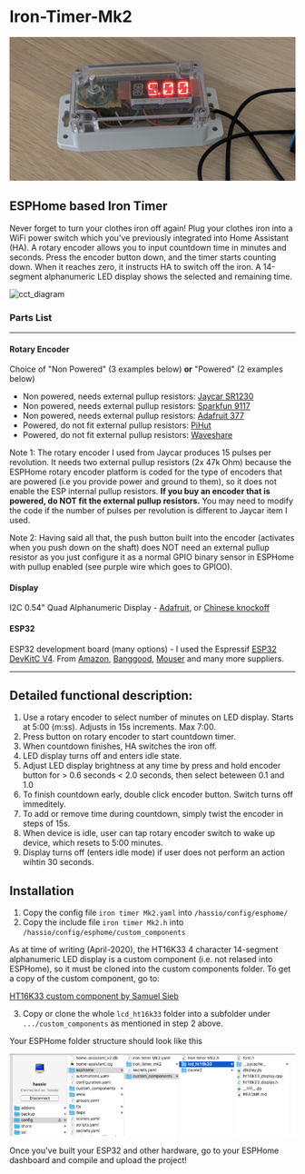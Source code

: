 # Iron-Timer-Mk2
![proto_photo](/Prototype_photo.jpg "Prototype")
## ESPHome based Iron Timer
Never forget to turn your clothes iron off again! Plug your clothes iron into a WiFi power switch which you've previously integrated into Home Assistant (HA). A rotary encoder allows you to input countdown time in minutes and seconds. Press the encoder button down, and the timer starts counting down. When it reaches zero, it instructs HA to switch off the iron. A 14-segment alphanumeric LED display shows the selected and remaining time.

![cct_diagram](/Circuit_diagram_Iron_Timer.svg "Iron timer circuit diagram")

### Parts List

------------

#### Rotary Encoder
Choice of "Non Powered" (3 examples below) **or** "Powered" (2 examples below)
- Non powered, needs external pullup resistors: [Jaycar SR1230](https://www.jaycar.com.au/rotary-encoder-with-pushbutton/p/SR1230 "Jaycar SR1230")
- Non powered, needs external pullup resistors: [Sparkfun 9117](https://www.sparkfun.com/products/9117 "Sparkfun 9117")
- Non powered, needs external pullup resistors: [Adafruit 377](https://www.adafruit.com/product/377 "Adafruit 377")
- Powered, do not fit external pullup resistors: [PiHut](https://thepihut.com/products/keyes-rotary-encoder-module "PiHut")
- Powered, do not fit external pullup resistors: [Waveshare](https://www.waveshare.com/rotation-sensor.htm "Waveshare")

Note 1: The rotary encoder I used from Jaycar produces 15 pulses per revolution. It needs two external pullup resistors (2x 47k Ohm) because the ESPHome rotary encoder platform is coded for the type of encoders that are powered (i.e you provide power and ground to them), so it does not enable the ESP internal pullup resistors. **If you buy an encoder that is powered, do NOT fit the external pullup resistors.** You may need to modify the code if the number of pulses per revolution is different to Jaycar item I used.

Note 2: Having said all that, the push button built into the encoder (activates when you push down on the shaft) does NOT need an external pullup resistor as you just configure it as a normal GPIO binary sensor in ESPHome with pullup enabled (see purple wire which goes to GPIO0).
#### Display
I2C 0.54" Quad Alphanumeric Display - [Adafruit](https://www.adafruit.com/product/1911 "Adafruit"), or [Chinese knockoff](https://www.banggood.com/4-bit-Pozidriv-0_54-Inch-14-segment-LED-Digital-Tube-Module-Red-Green-I2C-Control-2-line-Control-LED-Display-Screen-Module-p-1546304.html?rmmds=search&ID=6157216&cur_warehouse=CN "Chinese knockoff")
#### ESP32
ESP32 development board (many options) - I used the Espressif [ESP32 DevKitC V4](https://docs.espressif.com/projects/esp-idf/en/v4.1-beta1/hw-reference/get-started-devkitc.html "ESP32 DevKitC V4"). From [Amazon](https://www.amazon.com.au/Espressif-ESP32-ESP32-DEVKITC-ESP-WROOM-32-soldered/dp/B01N0SB08Q "Amazon"), [Banggood](https://www.banggood.com/ESP32-DevkitC-Core-Board-ESP32-Development-Board-ESP32-WROOM-32U32D-F-VB-VIB-S1-p-1426780.html?rmmds=buy&ID=566842&cur_warehouse=CN "Banggood"), [Mouser](https://www.mouser.com/ProductDetail/Espressif-Systems/ESP32-DevKitC?qs=sGAEpiMZZMuJ3l9lTgMBp1ZUJQFPkBG2y%2FW6zdCuiDMN%252BIbH6RhDCA%3D%3D "Mouser") and many more suppliers.

------------

## Detailed functional description:
1. Use a rotary encoder to select number of minutes on LED display. Starts at 5:00 (m:ss). Adjusts in 15s increments. Max 7:00.
2. Press button on rotary encoder to start countdown timer.
3. When countdown finishes, HA switches the iron off.
4. LED display turns off and enters idle state.
5. Adjust LED display brightness at any time by press and hold encoder button for > 0.6 seconds < 2.0 seconds, then select beteween 0.1 and 1.0
6. To finish countdown early, double click encoder button. Switch turns off immeditely.
7. To add or remove time during countdown, simply twist the encoder in steps of 15s.
8. When device is idle, user can tap rotary encoder switch to wake up device, which resets to 5:00 minutes.
9. Display turns off (enters idle mode) if user does not perform an action wihtin 30 seconds.

## Installation
1. Copy the config file `iron timer Mk2.yaml` into `/hassio/config/esphome/`
2. Copy the include file `iron timer Mk2.h` into  `/hassio/config/esphome/custom_components`

As at time of writing (April-2020), the HT16K33 4 character 14-segment alphanumeric LED display is a custom component (i.e. not relased into ESPHome), so it must be cloned into the custom components folder. To get a copy of the custom component, go to:

[HT16K33 custom component by Samuel Sieb](https://github.com/ssieb/custom_components/tree/master/lcd_ht16k33 "HT16K33 custom component by Samuel Sieb")

3. Copy or clone the whole `lcd_ht16k33` folder into a subfolder under `.../custom_components` as mentioned in step 2 above.

Your ESPHome folder structure should look like this

![folders](/Iron_timer_custom_components.png "ESPHome folder structure")

Once you've built your ESP32 and other hardware, go to your ESPHome dashboard and compile and upload the project!
